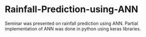 # Rainfall-Prediction-using-ANN
Seminar was presented on rainfall prediction using ANN. Partial implementation of ANN was done in python using keras libraries.
